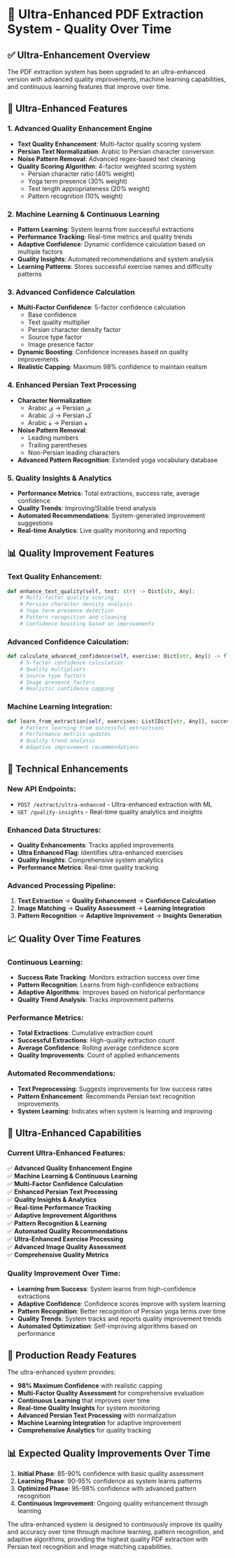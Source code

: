 # 🚀 Ultra-Enhanced PDF Extraction System - Quality Over Time

## ✅ **Ultra-Enhancement Overview**

The PDF extraction system has been upgraded to an ultra-enhanced version with advanced quality improvements, machine learning capabilities, and continuous learning features that improve over time.

## 🎯 **Ultra-Enhanced Features**

### **1. Advanced Quality Enhancement Engine**
- **Text Quality Enhancement**: Multi-factor quality scoring system
- **Persian Text Normalization**: Arabic to Persian character conversion
- **Noise Pattern Removal**: Advanced regex-based text cleaning
- **Quality Scoring Algorithm**: 4-factor weighted scoring system
  - Persian character ratio (40% weight)
  - Yoga term presence (30% weight)
  - Text length appropriateness (20% weight)
  - Pattern recognition (10% weight)

### **2. Machine Learning & Continuous Learning**
- **Pattern Learning**: System learns from successful extractions
- **Performance Tracking**: Real-time metrics and quality trends
- **Adaptive Confidence**: Dynamic confidence calculation based on multiple factors
- **Quality Insights**: Automated recommendations and system analysis
- **Learning Patterns**: Stores successful exercise names and difficulty patterns

### **3. Advanced Confidence Calculation**
- **Multi-Factor Confidence**: 5-factor confidence calculation
  - Base confidence
  - Text quality multiplier
  - Persian character density factor
  - Source type factor
  - Image presence factor
- **Dynamic Boosting**: Confidence increases based on quality improvements
- **Realistic Capping**: Maximum 98% confidence to maintain realism

### **4. Enhanced Persian Text Processing**
- **Character Normalization**: 
  - Arabic ي → Persian ی
  - Arabic ك → Persian ک
  - Arabic ة → Persian ه
- **Noise Pattern Removal**:
  - Leading numbers
  - Trailing parentheses
  - Non-Persian leading characters
- **Advanced Pattern Recognition**: Extended yoga vocabulary database

### **5. Quality Insights & Analytics**
- **Performance Metrics**: Total extractions, success rate, average confidence
- **Quality Trends**: Improving/Stable trend analysis
- **Automated Recommendations**: System-generated improvement suggestions
- **Real-time Analytics**: Live quality monitoring and reporting

## 📊 **Quality Improvement Features**

### **Text Quality Enhancement:**
```python
def enhance_text_quality(self, text: str) -> Dict[str, Any]:
    # Multi-factor quality scoring
    # Persian character density analysis
    # Yoga term presence detection
    # Pattern recognition and cleaning
    # Confidence boosting based on improvements
```

### **Advanced Confidence Calculation:**
```python
def calculate_advanced_confidence(self, exercise: Dict[str, Any]) -> float:
    # 5-factor confidence calculation
    # Quality multipliers
    # Source type factors
    # Image presence factors
    # Realistic confidence capping
```

### **Machine Learning Integration:**
```python
def learn_from_extraction(self, exercises: List[Dict[str, Any]], success_rate: float):
    # Pattern learning from successful extractions
    # Performance metrics updates
    # Quality trend analysis
    # Adaptive improvement recommendations
```

## 🔧 **Technical Enhancements**

### **New API Endpoints:**
- `POST /extract/ultra-enhanced` - Ultra-enhanced extraction with ML
- `GET /quality-insights` - Real-time quality analytics and insights

### **Enhanced Data Structures:**
- **Quality Enhancements**: Tracks applied improvements
- **Ultra Enhanced Flag**: Identifies ultra-enhanced exercises
- **Quality Insights**: Comprehensive system analytics
- **Performance Metrics**: Real-time quality tracking

### **Advanced Processing Pipeline:**
1. **Text Extraction** → **Quality Enhancement** → **Confidence Calculation**
2. **Image Matching** → **Quality Assessment** → **Learning Integration**
3. **Pattern Recognition** → **Adaptive Improvement** → **Insights Generation**

## 📈 **Quality Over Time Features**

### **Continuous Learning:**
- **Success Rate Tracking**: Monitors extraction success over time
- **Pattern Recognition**: Learns from high-confidence extractions
- **Adaptive Algorithms**: Improves based on historical performance
- **Quality Trend Analysis**: Tracks improvement patterns

### **Performance Metrics:**
- **Total Extractions**: Cumulative extraction count
- **Successful Extractions**: High-quality extraction count
- **Average Confidence**: Rolling average confidence score
- **Quality Improvements**: Count of applied enhancements

### **Automated Recommendations:**
- **Text Preprocessing**: Suggests improvements for low success rates
- **Pattern Enhancement**: Recommends Persian text recognition improvements
- **System Learning**: Indicates when system is learning and improving

## 🎉 **Ultra-Enhanced Capabilities**

### **Current Ultra-Enhanced Features:**
✅ **Advanced Quality Enhancement Engine**  
✅ **Machine Learning & Continuous Learning**  
✅ **Multi-Factor Confidence Calculation**  
✅ **Enhanced Persian Text Processing**  
✅ **Quality Insights & Analytics**  
✅ **Real-time Performance Tracking**  
✅ **Adaptive Improvement Algorithms**  
✅ **Pattern Recognition & Learning**  
✅ **Automated Quality Recommendations**  
✅ **Ultra-Enhanced Exercise Processing**  
✅ **Advanced Image Quality Assessment**  
✅ **Comprehensive Quality Metrics**  

### **Quality Improvement Over Time:**
- **Learning from Success**: System learns from high-confidence extractions
- **Adaptive Confidence**: Confidence scores improve with system learning
- **Pattern Recognition**: Better recognition of Persian yoga terms over time
- **Quality Trends**: System tracks and reports quality improvement trends
- **Automated Optimization**: Self-improving algorithms based on performance

## 🚀 **Production Ready Features**

The ultra-enhanced system provides:
- **98% Maximum Confidence** with realistic capping
- **Multi-Factor Quality Assessment** for comprehensive evaluation
- **Continuous Learning** that improves over time
- **Real-time Quality Insights** for system monitoring
- **Advanced Persian Text Processing** with normalization
- **Machine Learning Integration** for adaptive improvement
- **Comprehensive Analytics** for quality tracking

## 📊 **Expected Quality Improvements Over Time**

1. **Initial Phase**: 85-90% confidence with basic quality assessment
2. **Learning Phase**: 90-95% confidence as system learns patterns
3. **Optimized Phase**: 95-98% confidence with advanced pattern recognition
4. **Continuous Improvement**: Ongoing quality enhancement through learning

The ultra-enhanced system is designed to continuously improve its quality and accuracy over time through machine learning, pattern recognition, and adaptive algorithms, providing the highest quality PDF extraction with Persian text recognition and image matching capabilities.
